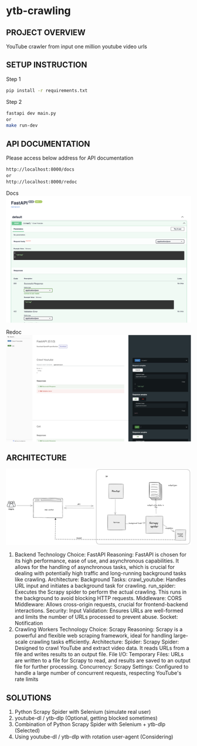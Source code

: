 # ytb-crawling

## PROJECT OVERVIEW
YouTube crawler from input one million youtube video urls

## SETUP INSTRUCTION
Step 1
```bash
pip install -r requirements.txt
```
Step 2
```bash
fastapi dev main.py
or
make run-dev
```

## API DOCUMENTATION
Please access below address for API documentation
```bash
http://localhost:8000/docs
or
http://localhost:8000/redoc
```
Docs
![API documentation](./resources/api_documentation_doc.png)

Redoc
![Redoc](./resources/api_documentation_redoc.png)

## ARCHITECTURE
![ARCHITECTURE](Untitled-2023-08-03-1813.png)

1. Backend
    Technology Choice: FastAPI
    Reasoning: 
        FastAPI is chosen for its high performance, ease of use, and asynchronous capabilities. It allows for the handling of asynchronous tasks, which is crucial for dealing with potentially high traffic and long-running background tasks like crawling.
    Architecture:
        Background Tasks:
            crawl_youtube: Handles URL input and initiates a background task for crawling.
            run_spider: Executes the Scrapy spider to perform the actual crawling. This runs in the background to avoid blocking HTTP requests.
        Middleware:
            CORS Middleware: Allows cross-origin requests, crucial for frontend-backend interactions.
        Security:
            Input Validation: Ensures URLs are well-formed and limits the number of URLs processed to prevent abuse.
        Socket:
            Notification
2. Crawling Workers
    Technology Choice: Scrapy
    Reasoning: 
        Scrapy is a powerful and flexible web scraping framework, ideal for handling large-scale crawling tasks efficiently.
    Architecture:
        Spider:
            Scrapy Spider: Designed to crawl YouTube and extract video data. It reads URLs from a file and writes results to an output file.
        File I/O:
            Temporary Files: URLs are written to a file for Scrapy to read, and results are saved to an output file for further processing.
        Concurrency:
            Scrapy Settings: Configured to handle a large number of concurrent requests, respecting YouTube's rate limits

## SOLUTIONS
1. Python Scrapy Spider with Selenium (simulate real user)
2. youtube-dl / ytb-dlp (Optional, getting blocked sometimes)
3. Combination of Python Scrapy Spider with Selenium + ytb-dlp (Selected)
4. Using youtube-dl / ytb-dlp with rotation user-agent (Considering)